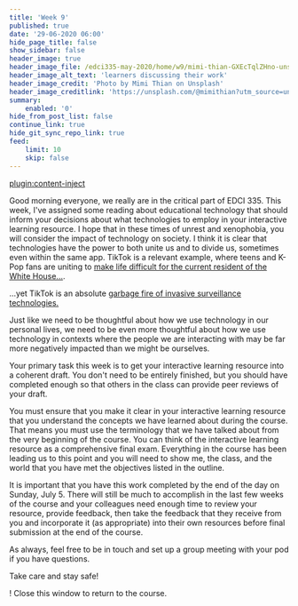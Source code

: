 ```yaml
---
title: 'Week 9'
published: true
date: '29-06-2020 06:00'
hide_page_title: false
show_sidebar: false
header_image: true
header_image_file: /edci335-may-2020/home/w9/mimi-thian-GXEcTqlZHno-unsplash.jpg
header_image_alt_text: 'learners discussing their work'
header_image_credit: 'Photo by Mimi Thian on Unsplash'
header_image_creditlink: 'https://unsplash.com/@mimithian?utm_source=unsplash&utm_medium=referral&utm_content=creditCopyText'
summary:
    enabled: '0'
hide_from_post_list: false
continue_link: true
hide_git_sync_repo_link: true
feed:
    limit: 10
    skip: false
---
```


[plugin:content-inject](../w9/_week-9)

Good morning everyone, we really are in the critical part of EDCI 335. This week, I've assigned some reading about educational technology that should inform your decisions about what technologies to employ in your interactive learning resource. I hope that in these times of unrest and xenophobia, you will consider the impact of technology on society. I think it is clear that technologies have the power to both unite us and to divide us, sometimes even within the same app. TikTok is a relevant example, where teens and K-Pop fans are uniting to [make life difficult for the current resident of the White House...](https://twitter.com/actualham/status/1277568382485872640?s=20).

...yet TikTok is an absolute [garbage fire of invasive surveillance technologies.](https://www.boredpanda.com/tik-tok-reverse-engineered-data-information-collecting/)

Just like we need to be thoughtful about how we use technology in our personal lives, we need to be even more thoughtful about how we use technology in contexts where the people we are interacting with may be far more negatively impacted than we might be ourselves.

Your primary task this week is to get your interactive learning resource into a coherent draft. You don't need to be entirely finished, but you should have completed enough so that others in the class can provide peer reviews of your draft.

You must ensure that you make it clear in your interactive learning resource that you understand the concepts we have learned about during the course. That means you must use the terminology that we have talked about from the very beginning of the course. You can think of the interactive learning resource as a comprehensive final exam. Everything in the course has been leading us to this point and you will need to show me, the class, and the world that you have met the objectives listed in the outline.

It is important that you have this work completed by the end of the day on Sunday, July 5. There will still be much to accomplish in the last few weeks of the course and your colleagues need enough time to review your resource, provide feedback, then take the feedback that they receive from you and incorporate it (as appropriate) into their own resources before final submission at the end of the course.

As always, feel free to be in touch and set up a group meeting with your pod if you have questions.

Take care and stay safe!


! Close this window to return to the course.
